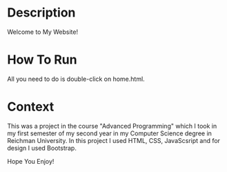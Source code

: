 # Description

Welcome to My Website!

# How To Run

All you need to do is double-click on home.html.

# Context

This was a project in the course "Advanced Programming" which I took in my first semester of my second year in my Computer Science degree in Reichman University.
In this project I used HTML, CSS, JavaScsript and for design I used Bootstrap.

Hope You Enjoy!